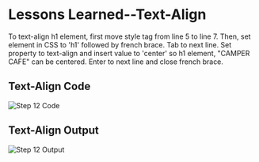 <html>
  <body>
    <h1>Lessons Learned--Text-Align</h1>
    <p>
      To text-align h1 element, first move style tag from line 5 to line 7. Then, set element in CSS
      to 'h1' followed by french brace. Tab to next line. Set property to text-align and insert value 
      to 'center' so h1 element, "CAMPER CAFE" can be centered. Enter to next line and close french
      brace. 
       </p>
   <h2>Text-Align Code</h2>
   <img src="https://github.com/jennisa1/freeCodeCamp-Projects/blob/main/Cafe%20Menu%20%E2%98%95/Images/Step%2012%20Code.png?raw=true" alt="Step 12 Code"> 
     <h2>Text-Align Output</h2>
   <img src="https://github.com/jennisa1/freeCodeCamp-Projects/blob/main/Cafe%20Menu%20%E2%98%95/Images/Step%2012%20Output.png?raw=true" alt="Step 12 Output">
  </body>
  </html>

